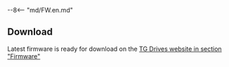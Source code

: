 --8<-- "md/FW.en.md"

## Download
Latest firmware is ready for download on the [TG Drives website in section "Firmware"](https://dev025.tgdrives.cz/products/servodrives/685#firmwaresection)